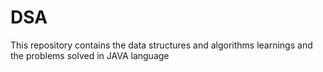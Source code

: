 # DSA
This repository contains the data structures and algorithms learnings and the problems solved in JAVA language
